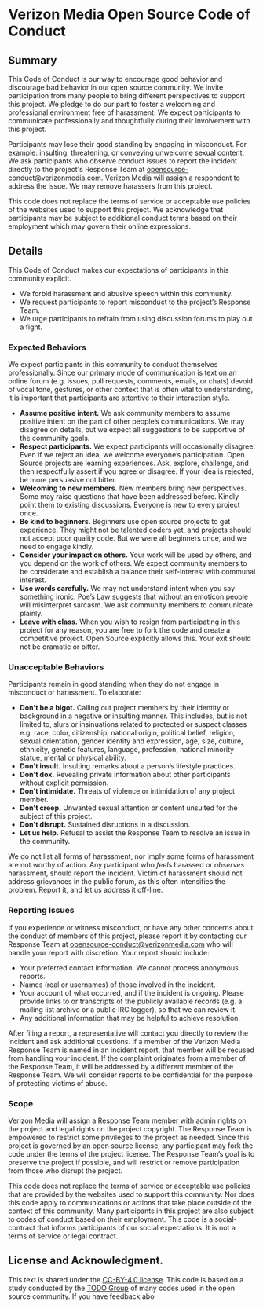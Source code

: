 # Verizon Media Open Source Code of Conduct

## Summary
This Code of Conduct is our way to encourage good behavior and discourage bad behavior in our open source community. We invite participation from many people to bring different perspectives to support this project. We pledge to do our part to foster a welcoming and professional environment free of harassment. We expect participants to communicate professionally and thoughtfully during their involvement with this project.

Participants may lose their good standing by engaging in misconduct. For example: insulting, threatening, or conveying unwelcome sexual content. We ask participants who observe conduct issues to report the incident directly to the project's Response Team at opensource-conduct@verizonmedia.com. Verizon Media will assign a respondent to address the issue. We may remove harassers from this project.

This code does not replace the terms of service or acceptable use policies of the websites used to support this project. We acknowledge that participants may be subject to additional conduct terms based on their employment which may govern their online expressions.

## Details
This Code of Conduct makes our expectations of participants in this community explicit.
* We forbid harassment and abusive speech within this community.
* We request participants to report misconduct to the project’s Response Team.
* We urge participants to refrain from using discussion forums to play out a fight.

### Expected Behaviors
We expect participants in this community to conduct themselves professionally. Since our primary mode of communication is text on an online forum (e.g. issues, pull requests, comments, emails, or chats) devoid of vocal tone, gestures, or other context that is often vital to understanding, it is important that participants are attentive to their interaction style.

* **Assume positive intent.** We ask community members to assume positive intent on the part of other people’s communications. We may disagree on details, but we expect all suggestions to be supportive of the community goals.
* **Respect participants.** We expect participants will occasionally disagree. Even if we reject an idea, we welcome everyone’s participation. Open Source projects are learning experiences. Ask, explore, challenge, and then respectfully assert if you agree or disagree. If your idea is rejected, be more persuasive not bitter.
* **Welcoming to new members.** New members bring new perspectives. Some may raise questions that have been addressed before. Kindly point them to existing discussions. Everyone is new to every project once.
* **Be kind to beginners.** Beginners use open source projects to get experience. They might not be talented coders yet, and projects should not accept poor quality code. But we were all beginners once, and we need to engage kindly.
* **Consider your impact on others.** Your work will be used by others, and you depend on the work of others. We expect community members to be considerate and establish a balance their self-interest with communal interest.
* **Use words carefully.** We may not understand intent when you say something ironic. Poe’s Law suggests that without an emoticon people will misinterpret sarcasm. We ask community members to communicate plainly.
* **Leave with class.** When you wish to resign from participating in this project for any reason, you are free to fork the code and create a competitive project. Open Source explicitly allows this. Your exit should not be dramatic or bitter.

### Unacceptable Behaviors
Participants remain in good standing when they do not engage in misconduct or harassment. To elaborate:
* **Don't be a bigot.** Calling out project members by their identity or background in a negative or insulting manner. This includes, but is not limited to, slurs or insinuations related to protected or suspect classes e.g. race, color, citizenship, national origin, political belief, religion, sexual orientation, gender identity and expression, age, size, culture, ethnicity, genetic features, language, profession, national minority statue, mental or physical ability.
* **Don't insult.** Insulting remarks about a person’s lifestyle practices.
* **Don't dox.** Revealing private information about other participants without explicit permission.
* **Don't intimidate.** Threats of violence or intimidation of any project member.
* **Don't creep.** Unwanted sexual attention or content unsuited for the subject of this project.
* **Don't disrupt.** Sustained disruptions in a discussion.
* **Let us help.** Refusal to assist the Response Team to resolve an issue in the community.

We do not list all forms of harassment, nor imply some forms of harassment are not worthy of action. Any participant who *feels* harassed or *observes* harassment, should report the incident. Victim of harassment should not address grievances in the public forum, as this often intensifies the problem. Report it, and let us address it off-line.

### Reporting Issues
If you experience or witness misconduct, or have any other concerns about the conduct of members of this project, please report it by contacting our Response Team at opensource-conduct@verizonmedia.com who will handle your report with discretion. Your report should include:
* Your preferred contact information. We cannot process anonymous reports.
* Names (real or usernames) of those involved in the incident.
* Your account of what occurred, and if the incident is ongoing. Please provide links to or transcripts of the publicly available records (e.g. a mailing list archive or a public IRC logger), so that we can review it.
* Any additional information that may be helpful to achieve resolution.

After filing a report, a representative will contact you directly to review the incident and ask additional questions. If a member of the Verizon Media Response Team is named in an incident report, that member will be recused from handling your incident. If the complaint originates from a member of the Response Team, it will be addressed by a different member of the Response Team. We will consider reports to be confidential for the purpose of protecting victims of abuse.

### Scope
Verizon Media will assign a Response Team member with admin rights on the project and legal rights on the project copyright. The Response Team is empowered to restrict some privileges to the project as needed. Since this project is governed by an open source license, any participant may fork the code under the terms of the project license. The Response Team’s goal is to preserve the project if possible, and will restrict or remove participation from those who disrupt the project.

This code does not replace the terms of service or acceptable use policies that are provided by the websites used to support this community. Nor does this code apply to communications or actions that take place outside of the context of this community. Many participants in this project are also subject to codes of conduct based on their employment. This code is a social-contract that informs participants of our social expectations. It is not a terms of service or legal contract.

## License and Acknowledgment.
This text is shared under the [CC-BY-4.0 license](https://creativecommons.org/licenses/by/4.0/). This code is based on a study conducted by the [TODO Group](https://todogroup.org/) of many codes used in the open source community. If you have feedback abo